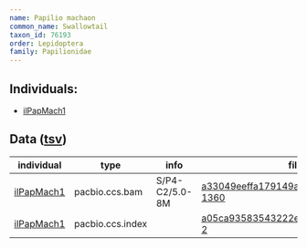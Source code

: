 ```yaml
---
name: Papilio machaon
common_name: Swallowtail
taxon_id: 76193
order: Lepidoptera
family: Papilionidae
---
```


## Individuals:

  * [ilPapMach1](ilPapMach1.md)

## Data ([tsv](Papilio_machaon_data.tsv))

| individual | type | info | file |
| ---------- | ---- | ---- | ---- |
| [ilPapMach1](ilPapMach1.md) | pacbio.ccs.bam | S/P4-C2/5.0-8M | [a33049eeffa179149a5ee0b33203d1d7-1360](https://darwin.cog.sanger.ac.uk/insects/Papilio_machaon/ilPapMach1/genomic_data/pacbio/m64094_191207_175025.ccs.bam) |
| [ilPapMach1](ilPapMach1.md) | pacbio.ccs.index |  | [a05ca93583543222ea70cc962bdccc44-2](https://darwin.cog.sanger.ac.uk/insects/Papilio_machaon/ilPapMach1/genomic_data/pacbio/m64094_191207_175025.ccs.bam.pbi) |

